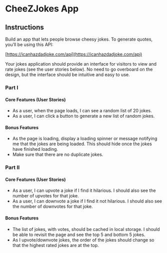 # CheeZJokes App

## Instructions

Build an app that lets people browse cheesy jokes. To generate quotes, you’ll be using this API:

[https://icanhazdadjoke.com/api](https://icanhazdadjoke.com/api)

Your jokes application should provide an interface for visitors to view and rate jokes (see the user stories below). No need to go overboard on the design, but the interface should be intuitive and easy to use.

### Part I

#### Core Features (User Stories)

- As a user, when the page loads, I can see a random list of 20 jokes.
- As a user, I can click a button to generate a new list of random jokes.

#### Bonus Features

- As the page is loading, display a loading spinner or message notifying me that the jokes are being loaded. This should hide once the jokes have finished loading.
- Make sure that there are no duplicate jokes.

### Part II

#### Core Features (User Stories)

- As a user, I can upvote a joke if I find it hilarious. I should also see the number of upvotes for that joke.
- As a user, I can downvote a joke if I find it not hilarious. I should also see the number of downvotes for that joke.

#### Bonus Features

- The list of jokes, with votes, should be cached in local storage. I should be able to revisit the page and see the top 5 and bottom 5 jokes.
- As I upvote/downvote jokes, the order of the jokes should change so that the highest rated jokes are at the top.
